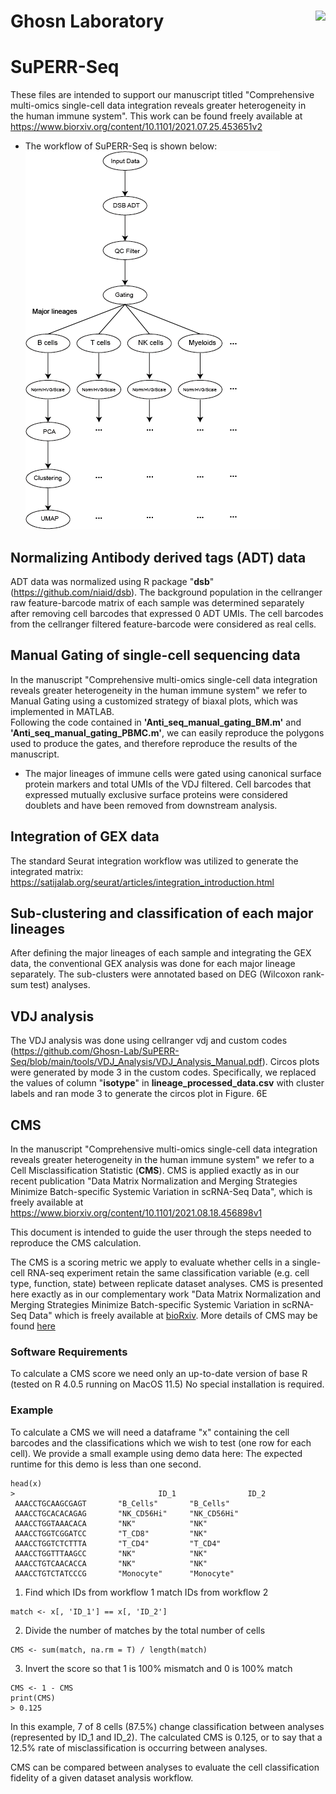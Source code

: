 # Ghosn Laboratory <img src="https://user-images.githubusercontent.com/50965273/136699995-7f58cf18-2580-4831-aea2-5fccd3c11005.jpg" align="right"  height=200/>
# SuPERR-Seq
These files are intended to support our manuscript titled "Comprehensive multi-omics single-cell data integration reveals greater heterogeneity in the human immune system".
This work can be found freely available at https://www.biorxiv.org/content/10.1101/2021.07.25.453651v2

- The workflow of SuPERR-Seq is shown below:  
  ![Figure](workflow_github.png)

## Normalizing Antibody derived tags (ADT) data
ADT data was normalized using R package "**dsb**" (https://github.com/niaid/dsb). The background population in the cellranger raw feature-barcode matrix of each sample was determined separately after removing cell barcodes that expressed 0 ADT UMIs. The cell barcodes from the cellranger filtered feature-barcode were considered as real cells.
## Manual Gating of single-cell sequencing data
In the manuscript "Comprehensive multi-omics single-cell data integration reveals greater heterogeneity in the human immune system" we refer to Manual Gating using a customized strategy of biaxal plots, which was implemented in MATLAB.  
Following the code contained in **'Anti_seq_manual_gating_BM.m'** and **'Anti_seq_manual_gating_PBMC.m'**, we can easily reproduce the polygons used to produce the gates, and therefore reproduce the results of the manuscript.
- The major lineages of immune cells were gated using canonical surface protein markers and total UMIs of the VDJ filtered. Cell barcodes that expressed mutually exclusive surface proteins were considered doublets and have been removed from downstream analysis. 
## Integration of GEX data
The standard Seurat integration workflow was utilized to generate the integrated matrix: https://satijalab.org/seurat/articles/integration_introduction.html
## Sub-clustering and classification of each major lineages
After defining the major lineages of each sample and integrating the GEX data, the conventional GEX analysis was done for each major lineage separately. The sub-clusters were annotated based on DEG (Wilcoxon rank-sum test) analyses.
## VDJ analysis
The VDJ analysis was done using cellranger vdj and custom codes (https://github.com/Ghosn-Lab/SuPERR-Seq/blob/main/tools/VDJ_Analysis/VDJ_Analysis_Manual.pdf). Circos plots were generated by mode 3 in the custom codes. Specifically, we replaced the values of column "**isotype**" in **lineage_processed_data.csv** with cluster labels and ran mode 3 to generate the circos plot in Figure. 6E

## CMS

In the manuscript "Comprehensive multi-omics single-cell data integration reveals greater heterogeneity in the human immune system" we refer to a Cell Misclassification Statistic (**CMS**).
CMS is applied exactly as in our recent publication "Data Matrix Normalization and Merging Strategies Minimize Batch-specific Systemic Variation in scRNA-Seq Data", which is freely available at https://www.biorxiv.org/content/10.1101/2021.08.18.456898v1

This document is intended to guide the user through the steps needed to reproduce the CMS calculation.


The CMS is a scoring metric we apply to evaluate whether cells in a single-cell RNA-seq experiment retain the same classification variable (e.g. cell type, function, state) between replicate dataset analyses.
CMS is presented here exactly as in our complementary work "Data Matrix Normalization and Merging Strategies Minimize Batch-specific Systemic Variation in scRNA-Seq Data" which is freely available at [bioRxiv](https://www.biorxiv.org/content/10.1101/2021.08.18.456898v1).
More details of CMS may be found [here](https://github.com/Ghosn-Lab/BatchNorm)

### Software Requirements

To calculate a CMS score we need only an up-to-date version of base R (tested on R 4.0.5 running on MacOS 11.5)
No special installation is required.

### Example

To calculate a CMS we will need a dataframe "x" containing the cell barcodes and the classifications which we wish to test (one row for each cell).
We provide a small example using demo data here:
The expected runtime for this demo is less than one second.




```
head(x)
>                     	         ID_1       		 ID_2    
 AAACCTGCAAGCGAGT		"B_Cells"	  	"B_Cells"  
 AAACCTGCACACAGAG		"NK_CD56Hi"		"NK_CD56Hi"
 AAACCTGGTAAACACA		"NK"       		"NK"       
 AAACCTGGTCGGATCC		"T_CD8"    		"NK"    
 AAACCTGGTCTCTTTA		"T_CD4"    		"T_CD4"    
 AAACCTGGTTTAAGCC		"NK"       		"NK"
 AAACCTGTCAACACCA		"NK"       		"NK"                
 AAACCTGTCTATCCCG		"Monocyte" 		"Monocyte"
```
1. Find which IDs from workflow 1 match IDs from workflow 2
 ```
 match <- x[, 'ID_1'] == x[, 'ID_2']
 ```

2. Divide the number of matches by the total number of cells
 ``` 
 CMS <- sum(match, na.rm = T) / length(match)
 ```

3. Invert the score so that 1 is 100% mismatch and 0 is 100% match
 ```
 CMS <- 1 - CMS
 print(CMS)
 > 0.125
```
In this example, 7 of 8 cells (87.5%) change classification between analyses (represented by ID_1 and ID_2).
The calculated CMS is 0.125, or to say that a 12.5% rate of misclassification is occurring between analyses.


CMS can be compared between analyses to evaluate the cell classification fidelity of a given dataset analysis workflow.

